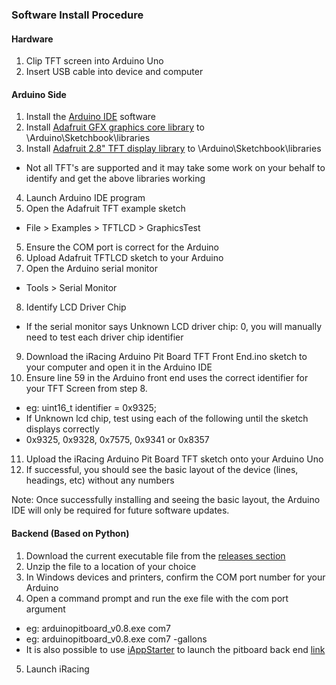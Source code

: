 ### Software Install Procedure

#### Hardware
1. Clip TFT screen into Arduino Uno
2. Insert USB cable into device and computer

#### Arduino Side
1. Install the [Arduino IDE](https://www.arduino.cc) software
2. Install [Adafruit GFX graphics core library](https://github.com/adafruit/Adafruit-GFX-Library) to \Arduino\Sketchbook\libraries
3. Install [Adafruit 2.8" TFT display library](https://github.com/adafruit/TFTLCD-Library) to \Arduino\Sketchbook\libraries
  * Not all TFT's are supported and it may take some work on your behalf to identify and get the above libraries working
4. Launch Arduino IDE program
5. Open the Adafruit TFT example sketch
  * File > Examples > TFTLCD > GraphicsTest
5. Ensure the COM port is correct for the Arduino
6. Upload Adafruit TFTLCD sketch to your Arduino
7. Open the Arduino serial monitor
  * Tools > Serial Monitor
8. Identify LCD Driver Chip
  * If the serial monitor says Unknown LCD driver chip: 0, you will manually need to test each driver chip identifier
9. Download the iRacing Arduino Pit Board TFT Front End.ino sketch to your computer and open it in the Arduino IDE
10. Ensure line 59 in the Arduino front end uses the correct identifier for your TFT Screen from step 8.  
  * eg: uint16_t identifier = 0x9325;
  * If Unknown lcd chip, test using each of the following until the sketch displays correctly
  * 0x9325, 0x9328, 0x7575, 0x9341 or 0x8357
11. Upload the iRacing Arduino Pit Board TFT sketch onto your Arduino Uno
12. If successful, you should see the basic layout of the device (lines, headings, etc) without any numbers

Note: Once successfully installing and seeing the basic layout, the Arduino IDE will only be required for future software updates.

#### Backend (Based on Python)
1. Download the current executable file from the [releases section](https://github.com/Grimzentide/iRacing-Arduino-Pit-Board/releases)
2. Unzip the file to a location of your choice
3. In Windows devices and printers, confirm the COM port number for your Arduino
4. Open a command prompt and run the exe file with the com port argument
  * eg: arduinopitboard_v0.8.exe com7
  * eg: arduinopitboard_v0.8.exe com7 -gallons
  * It is also possible to use [iAppStarter](http://www.fulhack.org/iappstarter/) to launch the pitboard back end [link](http://i.imgur.com/2VIN3TU.png)
5. Launch iRacing
